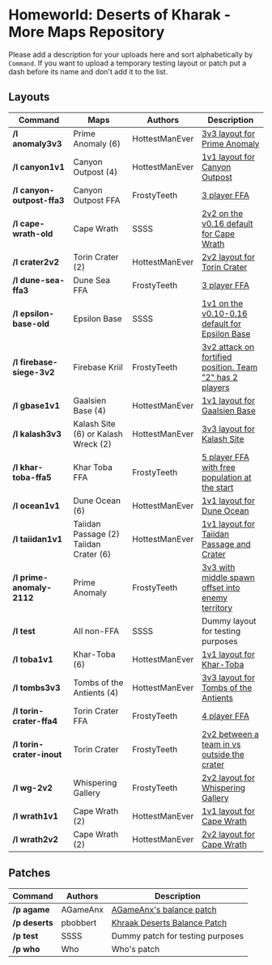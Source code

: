 # Homeworld: Deserts of Kharak - More Maps Repository
Please add a description for your uploads here and sort alphabetically by `Command`.
If you want to upload a temporary testing layout or patch put a dash before its name and don't add it to the list.

## Layouts

| Command | Maps | Authors | Description
| ------- | ---- | ------- | -----------
| **/l anomaly3v3** | Prime Anomaly (6) | HottestManEver | [3v3 layout for Prime Anomaly](info/map-images/layout-images/anomaly3v3.jpg)
| **/l canyon1v1** | Canyon Outpost (4) | HottestManEver | [1v1 layout for Canyon Outpost](info/map-images/layout-images/canyon1v1.jpg)
| **/l canyon-outpost-ffa3** | Canyon Outpost FFA | FrostyTeeth | [3 player FFA](info/map-images/layout-images/canyon-outpost-ffa3.png)
| **/l cape-wrath-old** | Cape Wrath | SSSS | [2v2 on the v0.16 default for Cape Wrath](https://github.com/S5SS/dok-repo/blob/master/info/map-images/layout-images/cape-wrath-old.png)
| **/l crater2v2** | Torin Crater (2) | HottestManEver | [2v2 layout for Torin Crater](info/map-images/layout-images/crater2v2.jpg)
| **/l dune-sea-ffa3** | Dune Sea FFA | FrostyTeeth | [3 player FFA](https://github.com/S5SS/dok-repo/blob/master/info/map-images/layout-images/dune-sea-ffa3.png)
| **/l epsilon-base-old** | Epsilon Base | SSSS | [1v1 on the v0.10-0.16 default for Epsilon Base](https://github.com/S5SS/dok-repo/blob/master/info/map-images/layout-images/epsilon-base-1v1.png)
| **/l firebase-siege-3v2** | Firebase Kriil | FrostyTeeth | [3v2 attack on fortified position. Team "2" has 2 players](https://github.com/S5SS/dok-repo/blob/master/info/map-images/layout-images/firebase-siege-3v2.png)
| **/l gbase1v1** | Gaalsien Base (4) | HottestManEver | [1v1 layout for Gaalsien Base](info/map-images/layout-images/gbase1v1.jpg)
| **/l kalash3v3** | Kalash Site (6) or Kalash Wreck (2) | HottestManEver | [3v3 layout for Kalash Site](info/map-images/layout-images/kalash3v3.jpg)
| **/l khar-toba-ffa5** | Khar Toba FFA | FrostyTeeth | [5 player FFA with free population at the start](https://github.com/S5SS/dok-repo/blob/master/info/map-images/layout-images/khar-toba-ffa5.png)
| **/l ocean1v1** | Dune Ocean (6) | HottestManEver | [1v1 layout for Dune Ocean](info/map-images/layout-images/ocean1v1.jpg)
| **/l taiidan1v1** | Taiidan Passage (2) Taiidan Crater (6) | HottestManEver | [1v1 layout for Taiidan Passage and Crater](info/map-images/layout-images/taiidan3v3.jpg)
| **/l prime-anomaly-2112** | Prime Anomaly | FrostyTeeth | [3v3 with middle spawn offset into enemy territory](https://github.com/S5SS/dok-repo/blob/master/info/map-images/layout-images/prime-anomaly-2112.png)
| **/l test** | All non-FFA | SSSS | Dummy layout for testing purposes
| **/l toba1v1** | Khar-Toba (6) | HottestManEver | [1v1 layout for Khar-Toba](info/map-images/layout-images/toba1v1.jpg)
| **/l tombs3v3** | Tombs of the Antients (4) | HottestManEver | [3v3 layout for Tombs of the Antients](info/map-images/layout-images/tombs3v3.jpg)
| **/l torin-crater-ffa4** | Torin Crater FFA| FrostyTeeth | [4 player FFA](https://github.com/S5SS/dok-repo/blob/master/info/map-images/layout-images/torin-crater-ffa4.png)
| **/l torin-crater-inout** | Torin Crater | FrostyTeeth | [2v2 between a team in vs outside the crater](https://github.com/S5SS/dok-repo/blob/master/info/map-images/layout-images/torin-crater-inout.png)
| **/l wg-2v2** | Whispering Gallery | FrostyTeeth | [2v2 layout for Whispering Gallery](https://github.com/S5SS/dok-repo/blob/master/info/map-images/layout-images/wg-2v2-image.png)
| **/l wrath1v1** | Cape Wrath (2) | HottestManEver | [1v1 layout for Cape Wrath](info/map-images/layout-images/wrath1v1.jpg)
| **/l wrath2v2** | Cape Wrath (2) | HottestManEver | [2v2 layout for Cape Wrath](info/map-images/layout-images/wrath2v2.jpg)




## Patches
| Command | Authors | Description
| ------- | ------- | -----------
| **/p agame** | AGameAnx | [AGameAnx's balance patch](https://docs.google.com/document/d/1WulBuxTnjEn3-r0P7UrTQSzijdb_9oGVMEy1BMBU2iQ)
| **/p deserts** | pbobbert | [Khraak Deserts Balance Patch](https://cdn.discordapp.com/attachments/509996599955554305/541205762609774592/Balancing_a_Desert_TooTwo_version_18.pdf)
| **/p test** | SSSS | Dummy patch for testing purposes
| **/p who** | Who | Who's patch

